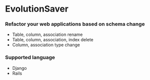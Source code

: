 # EvolutionSaver

### Refactor your web applications based on schema change
  - Table, column, association rename
  - Table, column, association, index delete
  - Column, association type change
  
### Supported language
  - Django
  - Rails
